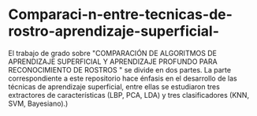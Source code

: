 # Comparaci-n-entre-tecnicas-de-rostro-aprendizaje-superficial-
El trabajo de grado sobre "COMPARACIÓN DE ALGORITMOS DE APRENDIZAJE SUPERFICIAL Y APRENDIZAJE PROFUNDO PARA RECONOCIMIENTO DE ROSTROS " se divide en dos partes. La parte correspondiente a  este repositorio hace énfasis en el desarrollo de las técnicas de aprendizaje superficial, entre ellas se estudiaron tres extractores de características (LBP, PCA, LDA) y tres clasificadores (KNN, SVM, Bayesiano).)    
